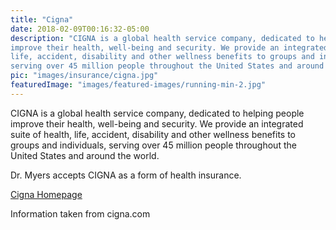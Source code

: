 ```yaml
---
title: "Cigna"
date: 2018-02-09T00:16:32-05:00
description: "CIGNA is a global health service company, dedicated to helping people 
improve their health, well-being and security. We provide an integrated suite of health, 
life, accident, disability and other wellness benefits to groups and individuals, 
serving over 45 million people throughout the United States and around the world."
pic: "images/insurance/cigna.jpg"
featuredImage: "images/featured-images/running-min-2.jpg"
---
```


CIGNA is a global health service company, dedicated to helping people improve their 
health, well-being and security. We provide an integrated suite of health, life, 
accident, disability and other wellness benefits to groups and individuals, serving over 
45 million people throughout the United States and around the world.

Dr. Myers accepts CIGNA as a form of health insurance.

[Cigna Homepage](http://www.cigna.com)

Information taken from cigna.com
